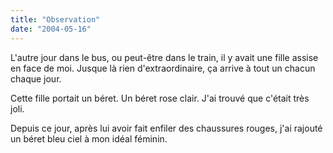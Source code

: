 ```yaml
---
title: "Observation"
date: "2004-05-16"
---
```


L'autre jour dans le bus, ou peut-être dans le train, il y avait une fille assise en face de moi. Jusque là rien d'extraordinaire, ça arrive à tout un chacun chaque jour.

Cette fille portait un béret. Un béret rose clair. J'ai trouvé que c'était très joli.

Depuis ce jour, après lui avoir fait enfiler des chaussures rouges, j'ai rajouté un béret bleu ciel à mon idéal féminin.
